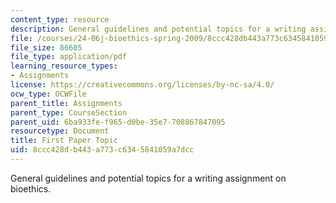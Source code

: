 ```yaml
---
content_type: resource
description: General guidelines and potential topics for a writing assignment on bioethics.
file: /courses/24-06j-bioethics-spring-2009/8ccc428db443a773c6345841059a7dcc_MIT24_06Js09_assn01.pdf
file_size: 86605
file_type: application/pdf
learning_resource_types:
- Assignments
license: https://creativecommons.org/licenses/by-nc-sa/4.0/
ocw_type: OCWFile
parent_title: Assignments
parent_type: CourseSection
parent_uid: 6ba933fe-f965-d0be-35e7-708867847095
resourcetype: Document
title: First Paper Topic
uid: 8ccc428d-b443-a773-c634-5841059a7dcc
---
```

General guidelines and potential topics for a writing assignment on bioethics.